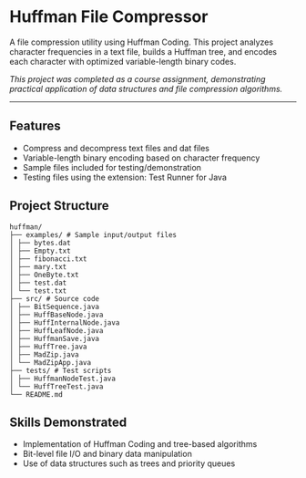# Huffman File Compressor

A file compression utility using Huffman Coding. This project analyzes character frequencies in a text file,
builds a Huffman tree, and encodes each character with optimized variable-length binary codes.

*This project was completed as a course assignment, demonstrating practical application of data structures and
file compression algorithms.*

---

## Features

- Compress and decompress text files and dat files
- Variable-length binary encoding based on character frequency
- Sample files included for testing/demonstration
- Testing files using the extension: Test Runner for Java

## Project Structure

```
huffman/
├── examples/ # Sample input/output files
│ ├── bytes.dat
│ ├── Empty.txt
│ ├── fibonacci.txt
│ ├── mary.txt
│ ├── OneByte.txt
│ ├── test.dat
│ └── test.txt
├── src/ # Source code
│ ├── BitSequence.java
│ ├── HuffBaseNode.java
│ ├── HuffInternalNode.java
│ ├── HuffLeafNode.java
│ ├── HuffmanSave.java
│ ├── HuffTree.java
│ ├── MadZip.java
│ └── MadZipApp.java
├── tests/ # Test scripts
│ ├── HuffmanNodeTest.java
│ └── HuffTreeTest.java
└── README.md
```

## Skills Demonstrated
- Implementation of Huffman Coding and tree-based algorithms
- Bit-level file I/O and binary data manipulation
- Use of data structures such as trees and priority queues
